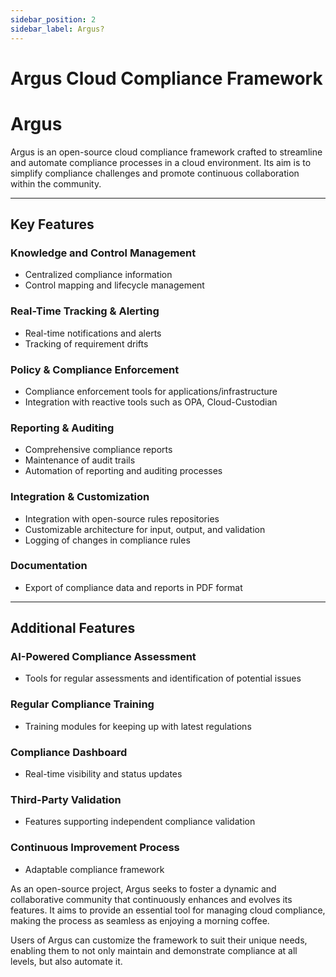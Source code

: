 ```yaml
---
sidebar_position: 2
sidebar_label: Argus?
---
```


# Argus Cloud Compliance Framework

# Argus

Argus is an open-source cloud compliance framework crafted to streamline and automate compliance processes in a cloud environment. Its aim is to simplify compliance challenges and promote continuous collaboration within the community.

---

## Key Features

### Knowledge and Control Management

- Centralized compliance information
- Control mapping and lifecycle management

### Real-Time Tracking & Alerting

- Real-time notifications and alerts
- Tracking of requirement drifts

### Policy & Compliance Enforcement

- Compliance enforcement tools for applications/infrastructure
- Integration with reactive tools such as OPA, Cloud-Custodian

### Reporting & Auditing

- Comprehensive compliance reports
- Maintenance of audit trails
- Automation of reporting and auditing processes

### Integration & Customization

- Integration with open-source rules repositories
- Customizable architecture for input, output, and validation
- Logging of changes in compliance rules

### Documentation

- Export of compliance data and reports in PDF format

---

## Additional Features

### AI-Powered Compliance Assessment

- Tools for regular assessments and identification of potential issues

### Regular Compliance Training

- Training modules for keeping up with latest regulations

### Compliance Dashboard

- Real-time visibility and status updates

### Third-Party Validation

- Features supporting independent compliance validation

### Continuous Improvement Process

- Adaptable compliance framework

As an open-source project, Argus seeks to foster a dynamic and collaborative community that continuously enhances and evolves its features. It aims to provide an essential tool for managing cloud compliance, making the process as seamless as enjoying a morning coffee.

Users of Argus can customize the framework to suit their unique needs, enabling them to not only maintain and demonstrate compliance at all levels, but also automate it.
